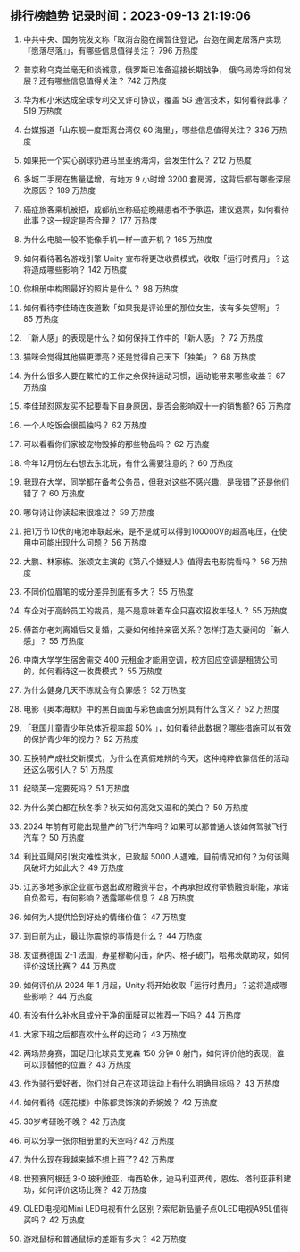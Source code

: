 
## 排行榜趋势 记录时间：2023-09-13 21:19:06
  
  1. 中共中央、国务院发文称「取消台胞在闽暂住登记，台胞在闽定居落户实现『愿落尽落』」，有哪些信息值得关注？ 796 万热度
    
  2. 普京称乌克兰毫无和谈诚意，俄罗斯已准备迎接长期战争， 俄乌局势将如何发展？还有哪些信息值得关注？ 742 万热度
    
  3. 华为和小米达成全球专利交叉许可协议，覆盖 5G 通信技术，如何看待此事？ 519 万热度
    
  4. 台媒报道「山东舰一度距离台湾仅 60 海里」，哪些信息值得关注？ 336 万热度
    
  5. 如果把一个实心钢球扔进马里亚纳海沟，会发生什么？ 212 万热度
    
  6. 多城二手房在售量猛增，有地方 9 小时增 3200 套房源，这背后都有哪些深层次原因？ 189 万热度
    
  7. 癌症旅客乘机被拒，成都航空称癌症晚期患者不予承运，建议退票，如何看待此事？这一规定是否合理？ 177 万热度
    
  8. 为什么电脑一般不能像手机一样一直开机？ 165 万热度
    
  9. 如何看待著名游戏引擎 Unity 宣布将更改收费模式，收取「运行时费用」？这将造成哪些影响？ 142 万热度
    
  10. 你相册中构图最好的照片是什么？ 98 万热度
    
  11. 如何看待李佳琦连夜道歉「如果我是评论里的那位女生，该有多失望啊」？ 85 万热度
    
  12. 「新人感」的表现是什么？如何保持工作中的「新人感」？ 72 万热度
    
  13. 猫咪会觉得其他猫更漂亮？还是觉得自己天下「独美」？ 68 万热度
    
  14. 为什么很多人要在繁忙的工作之余保持运动习惯，运动能带来哪些收益？ 67 万热度
    
  15. 李佳琦怼网友买不起要看下自身原因，是否会影响双十一的销售额? 65 万热度
    
  16. 一个人吃饭会很孤独吗？ 62 万热度
    
  17. 可以看看你们家被宠物毁掉的那些物品吗？ 62 万热度
    
  18. 今年12月份左右想去东北玩，有什么需要注意的？ 60 万热度
    
  19. 我现在大学，同学都在备考公务员，但我对这些不感兴趣，是我错了还是他们错了？ 60 万热度
    
  20. 哪句诗让你读起来很难过？ 59 万热度
    
  21. 把1万节10伏的电池串联起来，是不是就可以得到100000V的超高电压，在使用中可能出现什么问题？ 56 万热度
    
  22. 大鹏、林家栋、张颂文主演的《第八个嫌疑人》值得去电影院看吗？ 56 万热度
    
  23. 不同价位眉笔的成分差异到底有多大？ 55 万热度
    
  24. 车企对于高龄员工的裁员，是不是意味着车企只喜欢招收年轻人？ 55 万热度
    
  25. 傅首尔老刘离婚后又复婚，夫妻如何维持亲密关系？怎样打造夫妻间的「新人感」？ 55 万热度
    
  26. 中南大学学生宿舍需交 400 元租金才能用空调，校方回应空调是租赁公司的，如何看待这一收费模式？ 55 万热度
    
  27. 为什么健身几天不练就会有负罪感？ 52 万热度
    
  28. 电影《奥本海默》中的黑白画面与彩色画面分别具有什么含义？ 52 万热度
    
  29. 「我国儿童青少年总体近视率超 50% 」，如何看待此数据？哪些措施可以有效的保护青少年的视力？ 52 万热度
    
  30. 互换特产成社交新模式，为什么在真假难辨的今天，这种纯粹依靠信任的活动还这么吸引人？ 51 万热度
    
  31. 纪晓芙一定要死吗？ 51 万热度
    
  32. 为什么美白都在秋冬季？秋天如何高效又温和的美白？ 50 万热度
    
  33. 2024 年前有可能出现量产的飞行汽车吗？如果可以那普通人该如何驾驶飞行汽车？ 50 万热度
    
  34. 利比亚飓风引发灾难性洪水，已致超 5000 人遇难，目前情况如何？为何该飓风破坏力如此大？ 49 万热度
    
  35. 江苏多地多家企业宣布退出政府融资平台，不再承担政府举债融资职能，承诺自负盈亏，有何影响？透露哪些信息？ 48 万热度
    
  36. 如何为人提供恰到好处的情绪价值？ 47 万热度
    
  37. 到目前为止，最让你震惊的事情是什么？ 44 万热度
    
  38. 友谊赛德国 2-1 法国，寿星穆勒闪击，萨内、格子破门，哈弗茨献助攻，如何评价这场比赛？ 44 万热度
    
  39. 如何评价从 2024 年 1 月起，Unity 将开始收取「运行时费用」？这将造成哪些影响？ 44 万热度
    
  40. 有没有什么补水且成分干净的面膜可以推荐一下吗？ 44 万热度
    
  41. 大家下班之后都喜欢什么样的运动？ 43 万热度
    
  42. 两场热身赛，国足归化球员艾克森 150 分钟 0 射门，如何评价他的表现，谁可以顶替他的位置？ 43 万热度
    
  43. 作为骑行爱好者，你们对自己在这项运动上有什么明确目标吗？ 43 万热度
    
  44. 如何看待《莲花楼》中陈都灵饰演的乔婉娩？ 42 万热度
    
  45. 30岁考研晚不晚？ 42 万热度
    
  46. 可以分享一张你相册里的天空吗? 42 万热度
    
  47. 为什么现在我越来越不想上班了? 42 万热度
    
  48. 世预赛阿根廷 3-0 玻利维亚，梅西轮休，迪马利亚两传，恩佐、塔利亚菲科建功，如何评价这场比赛？ 42 万热度
    
  49. OLED电视和Mini LED电视有什么区别？索尼新品量子点OLED电视A95L值得买吗？ 42 万热度
    
  50. 游戏鼠标和普通鼠标的差距有多大？ 42 万热度
    